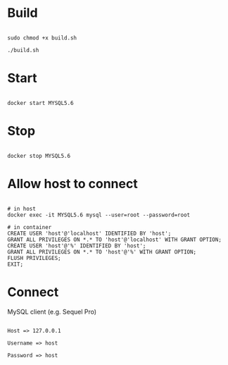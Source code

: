 # Build

```

sudo chmod +x build.sh

./build.sh
```

# Start

```

docker start MYSQL5.6
```

# Stop

```

docker stop MYSQL5.6
```

# Allow host to connect


```

# in host
docker exec -it MYSQL5.6 mysql --user=root --password=root

# in container
CREATE USER 'host'@'localhost' IDENTIFIED BY 'host';
GRANT ALL PRIVILEGES ON *.* TO 'host'@'localhost' WITH GRANT OPTION;
CREATE USER 'host'@'%' IDENTIFIED BY 'host';
GRANT ALL PRIVILEGES ON *.* TO 'host'@'%' WITH GRANT OPTION;
FLUSH PRIVILEGES;
EXIT;
```

# Connect

MySQL client (e.g. Sequel Pro)

```

Host => 127.0.0.1

Username => host

Password => host
```
